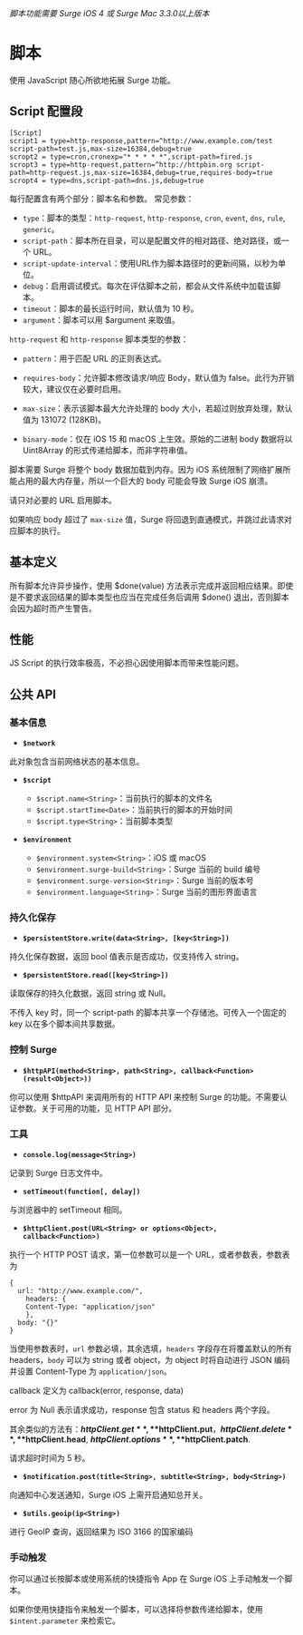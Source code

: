 _脚本功能需要 Surge iOS 4 或 Surge Mac 3.3.0以上版本_

# 脚本

使用 JavaScript 随心所欲地拓展 Surge 功能。

## Script 配置段

```
[Script]
script1 = type=http-response,pattern=^http://www.example.com/test script-path=test.js,max-size=16384,debug=true
scropt2 = type=cron,cronexp="* * * * *",script-path=fired.js
scropt3 = type=http-request,pattern=^http://httpbin.org script-path=http-request.js,max-size=16384,debug=true,requires-body=true
scropt4 = type=dns,script-path=dns.js,debug=true
```

每行配置含有两个部分：脚本名和参数。
常见参数：
 
* `type`：脚本的类型：`http-request`, `http-response`, `cron`, `event`, `dns`, `rule`, `generic`。
* `script-path`：脚本所在目录，可以是配置文件的相对路径、绝对路径，或一个 URL。
* `script-update-interval`：使用URL作为脚本路径时的更新间隔，以秒为单位。
* `debug`：启用调试模式。每次在评估脚本之前，都会从文件系统中加载该脚本。
* `timeout`：脚本的最长运行时间，默认值为 10 秒。
* `argument`：脚本可以用 $argument 来取值。

`http-request` 和 `http-response` 脚本类型的参数：

* `pattern`：用于匹配 URL 的正则表达式。

* `requires-body`：允许脚本修改请求/响应 Body，默认值为 false。此行为开销较大，建议仅在必要时启用。

* `max-size`：表示该脚本最大允许处理的 body 大小，若超过则放弃处理，默认值为 131072 (128KB)。

* `binary-mode`：仅在 iOS 15 和 macOS 上生效。原始的二进制 body 数据将以 Uint8Array 的形式传递给脚本，而非字符串值。

脚本需要 Surge 将整个 body 数据加载到内存。因为 iOS 系统限制了网络扩展所能占用的最大内存量，所以一个巨大的 body 可能会导致 Surge iOS 崩溃。

请只对必要的 URL 启用脚本。

如果响应 body 超过了 `max-size` 值，Surge 将回退到直通模式，并跳过此请求对应脚本的执行。

## 基本定义

所有脚本允许异步操作，使用 $done(value<Object>) 方法表示完成并返回相应结果。即使是不要求返回结果的脚本类型也应当在完成任务后调用 $done() 退出，否则脚本会因为超时而产生警告。

## 性能

JS Script 的执行效率极高，不必担心因使用脚本而带来性能问题。

## 公共 API

### 基本信息

* **`$network`**

此对象包含当前网络状态的基本信息。

* **`$script`**

  - `$script.name<String>`：当前执行的脚本的文件名
  - `$script.startTime<Date>`：当前执行的脚本的开始时间
  - `$script.type<String>`：当前脚本类型

* **`$environment`**

  - `$environment.system<String>`：iOS 或 macOS
  - `$environment.surge-build<String>`：Surge 当前的 build 编号
  - `$environment.surge-version<String>`：Surge 当前的版本号
  - `$environment.language<String>`：Surge 当前的图形界面语言

### 持久化保存

* **`$persistentStore.write(data<String>, [key<String>])`**

持久化保存数据，返回 bool 值表示是否成功，仅支持传入 string。

* **`$persistentStore.read([key<String>])`**

读取保存的持久化数据，返回 string 或 Null。

不传入 key 时，同一个 script-path 的脚本共享一个存储池。可传入一个固定的 key 以在多个脚本间共享数据。

### 控制 Surge

* **`$httpAPI(method<String>, path<String>, callback<Function>(result<Object>))`**

你可以使用 $httpAPI 来调用所有的 HTTP API 来控制 Surge 的功能。不需要认证参数。关于可用的功能，见 HTTP API 部分。


### 工具

* **`console.log(message<String>)`**

记录到 Surge 日志文件中。

* **`setTimeout(function[, delay])`**

与浏览器中的 setTimeout 相同。

* **`$httpClient.post(URL<String> or options<Object>, callback<Function>)`**

执行一个 HTTP POST 请求，第一位参数可以是一个 URL，或者参数表，参数表为

```
{
  url: "http://www.example.com/",
    headers: {
    Content-Type: "application/json"
    },
  body: "{}"
}
```

当使用参数表时，`url` 参数必填，其余选填，`headers` 字段存在将覆盖默认的所有 headers，`body` 可以为 string 或者 object，为 object 时将自动进行 JSON 编码并设置 Content-Type 为 `application/json`。

callback 定义为 callback(error<String>, response<Object>, data<String>)

error 为 Null 表示请求成功，response 包含 status 和 headers 两个字段。

其余类似的方法有：**$httpClient.get**, **$httpClient.put**，**$httpClient.delete**, **$httpClient.head**, **$httpClient.options**, **$httpClient.patch**.

请求超时时间为 5 秒。

* **`$notification.post(title<String>, subtitle<String>, body<String>)`**

向通知中心发送通知，Surge iOS 上需开启通知总开关。

* **`$utils.geoip(ip<String>)`**

进行 GeoIP 查询，返回结果为 ISO 3166 的国家编码

### 手动触发

你可以通过长按脚本或使用系统的快捷指令 App 在 Surge iOS 上手动触发一个脚本。

如果你使用快捷指令来触发一个脚本，可以选择将参数传递给脚本，使用 `$intent.parameter` 来检索它。

